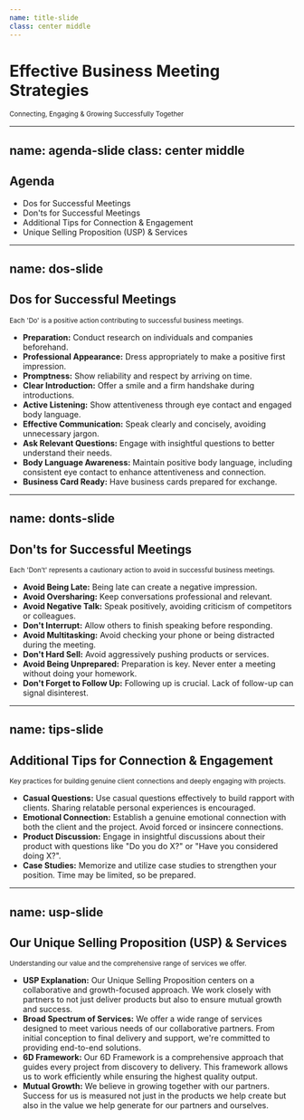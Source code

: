 ```yaml
---
name: title-slide
class: center middle
---
```


# Effective Business Meeting Strategies

<small>Connecting, Engaging & Growing Successfully Together</small>

---
name: agenda-slide
class: center middle
---

## Agenda

- Dos for Successful Meetings
- Don'ts for Successful Meetings
- Additional Tips for Connection & Engagement
- Unique Selling Proposition (USP) & Services

---
name: dos-slide
---
## Dos for Successful Meetings

<small>Each 'Do' is a positive action contributing to successful business meetings.</small>

- **Preparation:** Conduct research on individuals and companies beforehand.
- **Professional Appearance:** Dress appropriately to make a positive first impression.
- **Promptness:** Show reliability and respect by arriving on time.
- **Clear Introduction:** Offer a smile and a firm handshake during introductions.
- **Active Listening:** Show attentiveness through eye contact and engaged body language.
- **Effective Communication:** Speak clearly and concisely, avoiding unnecessary jargon.
- **Ask Relevant Questions:** Engage with insightful questions to better understand their needs.
- **Body Language Awareness:** Maintain positive body language, including consistent eye contact to enhance attentiveness and connection.
- **Business Card Ready:** Have business cards prepared for exchange.


---
name: donts-slide
---

## Don'ts for Successful Meetings

<small>Each 'Don’t' represents a cautionary action to avoid in successful business meetings.</small>

- **Avoid Being Late:** Being late can create a negative impression.
- **Avoid Oversharing:** Keep conversations professional and relevant.
- **Avoid Negative Talk:** Speak positively, avoiding criticism of competitors or colleagues.
- **Don't Interrupt:** Allow others to finish speaking before responding.
- **Avoid Multitasking:** Avoid checking your phone or being distracted during the meeting.
- **Don't Hard Sell:** Avoid aggressively pushing products or services.
- **Avoid Being Unprepared:** Preparation is key. Never enter a meeting without doing your homework.
- **Don't Forget to Follow Up:** Following up is crucial. Lack of follow-up can signal disinterest.


---
name: tips-slide
---

## Additional Tips for Connection & Engagement

<small>Key practices for building genuine client connections and deeply engaging with projects.</small>

- **Casual Questions:** Use casual questions effectively to build rapport with clients. Sharing relatable personal experiences is encouraged.
- **Emotional Connection:** Establish a genuine emotional connection with both the client and the project. Avoid forced or insincere connections.
- **Product Discussion:** Engage in insightful discussions about their product with questions like "Do you do X?" or "Have you considered doing X?".
- **Case Studies:** Memorize and utilize case studies to strengthen your position. Time may be limited, so be prepared.

---
name: usp-slide
---

## Our Unique Selling Proposition (USP) & Services

<small>Understanding our value and the comprehensive range of services we offer.</small>

- **USP Explanation:** Our Unique Selling Proposition centers on a collaborative and growth-focused approach. We work closely with partners to not just deliver products but also to ensure mutual growth and success.
- **Broad Spectrum of Services:** We offer a wide range of services designed to meet various needs of our collaborative partners. From initial conception to final delivery and support, we're committed to providing end-to-end solutions.
- **6D Framework:** Our 6D Framework is a comprehensive approach that guides every project from discovery to delivery. This framework allows us to work efficiently while ensuring the highest quality output.
- **Mutual Growth:** We believe in growing together with our partners. Success for us is measured not just in the products we help create but also in the value we help generate for our partners and ourselves.
